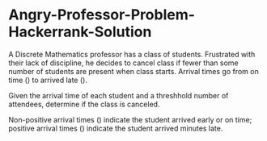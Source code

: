 # Angry-Professor-Problem-Hackerrank-Solution

A Discrete Mathematics professor has a class of students. Frustrated with their lack of discipline, he decides to cancel class if fewer than some number of students are present when class starts. Arrival times go from on time () to arrived late ().

Given the arrival time of each student and a threshhold number of attendees, determine if the class is canceled.

Non-positive arrival times () indicate the student arrived early or on time; positive arrival times () indicate the student arrived  minutes late.
